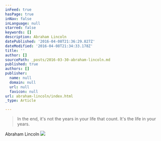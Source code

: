 ```yaml
---
inFeed: true
hasPage: true
inNav: false
inLanguage: null
starred: false
keywords: []
description: Abraham Lincoln
datePublished: '2016-04-08T21:36:29.827Z'
dateModified: '2016-04-08T21:34:33.178Z'
title: ''
author: []
sourcePath: _posts/2016-03-30-abraham-lincoln.md
published: true
authors: []
publisher:
  name: null
  domain: null
  url: null
  favicon: null
url: abraham-lincoln/index.html
_type: Article

---
```

> In the end, it's not the years in your life that count. It's the life in your years. 

Abraham Lincoln
![](https://the-grid-user-content.s3-us-west-2.amazonaws.com/637372f6-eef7-464d-a225-e9c5b0a13a96.jpg)